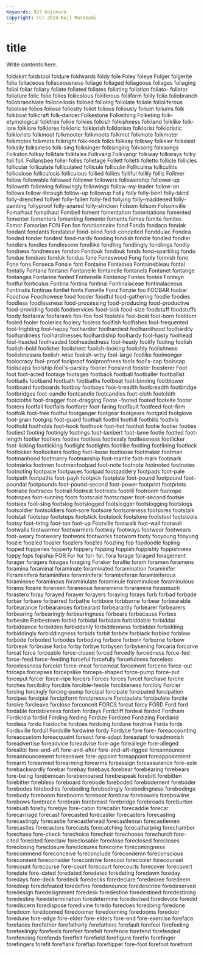 ```yaml
---
Keywords: 927 kojimura
Copyright: (C) 2024 Koji Murakami
---
```


# title

Write contents here.



foldskirt foldstool foldure foldwards foldy fole
Foley foleye Folger folgerite folia foliaceous foliaceousness foliage foliaged foliageous
foliages foliaging folial foliar foliary foliate foliated foliates foliating foliation
foliato- foliator foliature folic folie folies foliicolous foliiferous foliiform folily
folio foliobranch foliobranchiate foliocellosis folioed folioing foliolate foliole folioliferous foliolose
folios foliose foliosity foliot folious foliously folium foliums folk folkboat
folkcraft folk-dancer Folkestone Folkething Folketing folk-etymological folkfree folkie folkies folkish
folkishness folkland folklike folk-lore folklore folklores folkloric folklorish folklorism folklorist
folkloristic folklorists folkmoot folkmooter folkmoots folkmot folkmote folkmoter folkmotes folkmots
folkright folk-rock folks folksay folksey folksier folksiest folksily folksiness folk-sing
folksinger folksinging folksong folksongs Folkston folksy folktale folktales Folkvang Folkvangr
folkway folkways folky foll foll. Follansbee foller folles folletage Follett
folletti folletto follicle follicles follicular folliculate folliculated follicule folliculin Folliculina
folliculitis folliculose folliculosis folliculous follied follies folliful follily follis Follmer
follow followable followed follower followers followership follower-up followeth following followingly
followings follow-my-leader follow-on follows follow-through follow-up followup Folly folly folly-bent
folly-blind folly-drenched follyer folly-fallen folly-fed follying folly-maddened folly-painting follyproof folly-snared
folly-stricken Folsom folsom Folsomville Fomalhaut fomalhaut Fombell foment fomentation fomentations
fomented fomenter fomenters fomenting fomento foments fomes fomite fomites Fomor
Fomorian FON Fon fon fonctionnaire fond Fonda fondaco fondak fondant
fondants fondateur fond-blind fond-conceited Fonddulac Fondea fonded fonder fondest fond-hardy
fonding fondish fondle fondled fondler fondlers fondles fondlesome fondlike fondling
fondlingly fondlings fondly fondness fondnesses fondon Fondouk fondouk fonds fond-sparkling
fondu fondue fondues fonduk fondus fone Foneswood Fong fonly fonnish
fono Fons fons Fonseca Fonsie font Fontaine Fontainea Fontainebleau fontal
fontally Fontana fontanel Fontanelle fontanelle fontanels Fontanet fontange fontanges Fontanne
fonted Fontenelle Fontenoy Fontes fontes Fonteyn fontful fonticulus Fontina fontina
fontinal Fontinalaceae fontinalaceous Fontinalis fontinas fontlet fonts Fonville Fonz Fonzie
foo FOOBAR foobar Foochow Foochowese food fooder foodful food-gathering foodie
foodies foodless foodlessness food-processing food-producing food-productive food-providing foods foodservices food-sick
food-size foodstuff foodstuffs foody foofaraw foofaraws foo-foo fool foolable fool-bold
fool-born fooldom fooled fooler fooleries foolery fooless foolfish foolfishes fool-frequented
fool-frighting fool-happy foolhardier foolhardiest foolhardihood foolhardily foolhardiness foolhardinesses foolhardiship foolhardy
fool-hasty foolhead fool-headed foolheaded foolheadedness fool-heady foolify fooling foolish foolish-bold
foolisher foolishest foolish-looking foolishly foolishness foolishnesses foolish-wise foolish-witty fool-large foollike
foolmonger foolocracy fool-proof foolproof foolproofness fools fool's-cap foolscap foolscaps foolship
fool's-parsley fooner Foosland fooster foosterer Foot foot foot-acted footage footages
footback football footballer footballist footballs footband footbath footbaths footbeat foot-binding
footblower footboard footboards footboy footboys foot-breadth footbreadth footbridge footbridges foot-candle
footcandle footcandles foot-cloth footcloth footcloths foot-dragger foot-dragging Foote -footed footed
footeite footer footers footfall footfalls footfarer foot-faring footfault footfeed foot-firm
footfolk foot-free footful footganger footgear footgears footgeld footglove foot-grain footgrip
foot-guard foothalt foothil foothill foothills foothils foothold footholds foot-hook foothook
foot-hot foothot footie footier footies footiest footing footingly footings foot-lambert
foot-lame footle footled foot-length footler footlers footles footless footlessly footlessness
footlicker foot-licking footlicking footlight footlights footlike footling footlining footlock footlocker
footlockers footlog foot-loose footloose footmaker footman footmanhood footmanry footmanship foot-mantle
foot-mark footmark footmarks footmen footmenfootpad foot-note footnote footnoted footnotes footnoting
footpace footpaces footpad footpaddery footpads foot-pale footpath footpaths foot-payh footpick
footplate foot-pound footpound foot-poundal footpounds foot-pound-second foot-power footprint footprints footrace
footraces footrail footrest footrests footrill footroom footrope footropes foot-running foots
footscald footscraper foot-second footsie footsies foot-slog footslog footslogged footslogger footslogging
footslogs footsoldier footsoldiers foot-sore footsore footsoreness footsores footstalk footstall footstep
footsteps footstick footstock footstone footstool footstools footsy foot-tiring foot-ton foot-up
Footville footwalk foot-wall footwall footwalls footwarmer footwarmers footway footways footwear
footwears foot-weary footweary footwork footworks footworn footy fooyoung fooyung foozle
foozled foozler foozlers foozles foozling fop fopdoodle fopling fopped fopperies
fopperly foppery fopping foppish foppishly foppishness foppy fops fopship FOR
For for for- for. fora forage foraged foragement forager foragers
forages foraging Foraker foralite foram foramen foramens foramina foraminal foraminate
foraminated foramination foraminifer Foraminifera foraminifera foraminiferal foraminiferan foraminiferous foraminose foraminous
foraminulate foraminule foraminulose foraminulous forams forane foraneen foraneous foraramens foraramina
forasmuch forastero foray forayed forayer forayers foraying forays forb forbad
forbade forbar forbare forbarred forbathe forbbore forbborne forbear forbearable forbearance
forbearances forbearant forbearantly forbearer forbearers forbearing forbearingly forbearingness forbears forbecause
Forbes forbesite Forbestown forbid forbidal forbidals forbiddable forbiddal forbiddance forbidden
forbiddenly forbiddenness forbidder forbidding forbiddingly forbiddingness forbids forbit forbite forblack
forbled forblow forbode forboded forbodes forboding forbore forborn forborne forbow
forbreak forbruise forbs forby forbye forbysen forbysening forcaria forcarve forcat
force forceable force-closed forced forcedly forcedness force-fed force-feed force-feeding forceful
forcefully forcefulness forceless forcelessness forcelet force-meat forcemeat forcement forcene force-out
forceps forcepses forcepslike forceps-shaped force-pump force-put forceput forcer force-ripe forcers
Forces forces forcet forchase forche forches forcibility forcible forcible-feeble forcibleness
forcibly Forcier forcing forcingly forcing-pump forcipal forcipate forcipated forcipation forcipes
forcipial forcipiform forcipressure Forcipulata forcipulate forcite forcive forcleave forclose forconceit
FORCS forcut forcy FORD Ford ford fordable fordableness fordam fordays
Fordcliff fordeal forded Fordham Fordicidia fordid Fording fording Fordize Fordized
Fordizing Fordland fordless fordo Fordoche fordoes fordoing fordone fordrive Fords
fords Fordsville fordull Fordville fordwine fordy Fordyce fore fore- foreaccounting
foreaccustom foreacquaint foreact fore-adapt foreadapt foreadmonish foreadvertise foreadvice foreadvise fore-age
foreallege fore-alleged foreallot fore-and-aft fore-and-after fore-and-aft-rigged foreannounce foreannouncement foreanswer fore-appoint
foreappoint foreappointment forearm forearmed forearming forearms foreassign foreassurance fore-axle forebackwardly
forebar forebay forebays forebear forebearing forebears fore-being forebemoan forebemoaned forebespeak
forebitt forebitten forebitter forebless foreboard forebode foreboded forebodement foreboder forebodes
forebodies foreboding forebodingly forebodingness forebodings forebody foreboom forebooms foreboot forebow
forebowels forebowline forebows forebrace forebrain forebreast forebridge forebroads foreburton forebush
foreby forebye fore-cabin forecabin forecaddie forecar forecarriage forecast forecasted forecaster
forecasters forecasting forecastingly forecastle forecastlehead forecastleman forecastlemen forecastles forecastors forecasts
forecatching forecatharping forechamber forechase fore-check forechoice forechoir forechoose forechurch fore-cited
forecited foreclaw foreclosable foreclose foreclosed forecloses foreclosing foreclosure foreclosures forecome
forecomingness forecommend foreconceive foreconclude forecondemn foreconscious foreconsent foreconsider forecontrive forecool
forecooler forecounsel forecount forecourse fore-court forecourt forecourts forecover forecovert foredate
fore-dated foredated foredates foredating foredawn foreday foredays fore-deck foredeck foredecks
foredeclare foredecree foredeem foredeep foredefeated foredefine foredenounce foredescribe foredeserved foredesign
foredesignment foredesk foredestine foredestined foredestining foredestiny foredetermination foredetermine foredevised foredevote
foredid forediscern foredispose foredivine foredo foredoes foredoing foredone foredoom foredoomed
foredoomer foredooming foredooms foredoor foredune fore-edge fore-elder fore-elders fore-end fore-exercise
foreface forefaces forefather forefatherly forefathers forefault forefeel forefeeling forefeelingly forefeels
forefeet forefelt forefence forefend forefended forefending forefends foreffelt forefield forefigure
forefin forefinger forefingers forefit foreflank foreflap foreflipper fore-foot forefoot forefront
